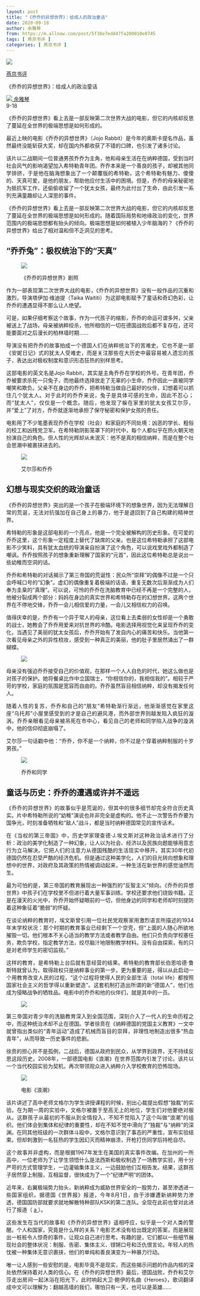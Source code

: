 ```yaml
---
layout: post
title: "《乔乔的异想世界》：给成人的政治童话"
date: 2020-09-18
author: 余雅琴
from: https://m.allnow.com/post/5f38e7edd47fa200010e0745
tags: [ 燕京书评 ]
categories: [ 燕京书评 ]
---
```


<div class="main" data-v-7f77c10f="" data-v-c130297e="">
 <div class="head-img-wrap" data-v-7f77c10f="">
  <img class="head-img" data-v-7f77c10f="" src="//img.allhistory.com/5f38dd3c550c6f00012ee601.jpg?imageView2/2/w/750"/>
  <!-- -->
 </div>
 <div class="column-wrap" data-v-7f77c10f="">
  <p class="column" data-v-7f77c10f="">
   <a class="column-link" data-v-7f77c10f="" href="/column/199">
    燕京书评
   </a>
   <!-- -->
  </p>
  <p class="title" data-v-7f77c10f="">
   《乔乔的异想世界》：给成人的政治童话
  </p>
 </div>
 <div class="author-wrap" data-v-7f77c10f="">
  <div class="left" data-v-7f77c10f="">
   <a class="single-avatar" data-v-7f77c10f="" href="/user/1053313">
    <img data-v-7f77c10f="" src="//pic.allhistory.com/T1LXCCBgET1RCvBVdK.jpg?imageView2/2/w/64"/>
   </a>
   <a class="single-name" data-v-7f77c10f="" href="/user/1053313">
    余雅琴
   </a>
   <div class="icon" data-v-7f77c10f="">
   </div>
  </div>
  <div class="time" data-v-7f77c10f="">
   9-18
  </div>
 </div>
 <div class="abstract-wrap" data-v-7f77c10f="">
  <p class="abstract" data-v-7f77c10f="">
   《乔乔的异想世界》看上去是一部反映第二次世界大战的电影，但它的内核却反思了蔓延在全世界的极端思想是如何形成的。
  </p>
 </div>
 <div data-v-7f77c10f="" id="article-content">
  <p style="text-align: justify;">
   最近上映的电影《乔乔的异想世界》（Jojo Rabbit）是今年的奥斯卡提名作品，虽然最终没能斩获大奖，却在国内外都收获了不错的口碑，也引发了诸多讨论。
  </p>
  <p style="text-align: justify;">
  </p>
  <p style="text-align: justify;">
   该片以二战期间一位普通男孩乔乔为主角，他和母亲生活在在纳粹德国，受到当时社会风气的影响渴望加入希特勒青年团。乔乔本来是一个善良的孩子，却被其他同学排挤，于是他在脑海想象出了一个颠覆版的希特勒，这个希特勒有魅力、傻傻的、天真可爱，是他的朋友，帮助他应付生活中的困境。但是，乔乔的母亲秘密地为抵抗军工作，还偷偷收留了一个犹太女孩，最终为此付出了生命，由此引发一系列充满童趣却让人深思的事件。
  </p>
  <p style="text-align: justify;">
  </p>
  <p style="text-align: justify;">
   《乔乔的异想世界》看上去是一部反映第二次世界大战的电影，但它的内核却反思了蔓延在全世界的极端思想是如何形成的。随着国际局势和地缘政治的变化，世界范围内的极端思想都有抬头的倾向。极端思想是如何被植入少年脑海的？《乔乔的异想世界》给出了相对温和但不乏洞见的思考。
  </p>
  <p style="text-align: justify;">
  </p>
  <h2>
   “乔乔兔”：极权统治下的“天真”
  </h2>
  <p style="text-align: justify;">
  </p>
  <figure class="image-box dls-image-block dls-media-image">
   <img src="//img.allhistory.com/5f38dc00550c6f00012ee5f0.jpg?imageView2/2/w/800">
    <figcaption class="dls-image-capture">
     <p>
      《乔乔的异想世界》剧照
     </p>
    </figcaption>
   </img>
  </figure>
  <p style="text-align: justify;">
   作为一部表现第二次世界大战的电影，《乔乔的异想世界》没有一般作品的沉重和激烈，导演塔伊加·维迪提（Taika Waititi）为这部电影赋予了童话和奇幻色彩，让乔乔的遭遇显得不那么让人绝望。
  </p>
  <p style="text-align: justify;">
  </p>
  <p style="text-align: justify;">
   可是，如果仔细考察这个故事，作为一代孩子的缩影，乔乔的命运可谓多舛，父亲被送上了战场，母亲被纳粹绞杀，他所相信的一切在德国战败后都不复存在，还可能要面对之后漫长的柏林墙时期……
  </p>
  <p style="text-align: justify;">
  </p>
  <p style="text-align: justify;">
   导演没有把乔乔的故事拍成一个德国人们在纳粹统治下的苦难史。它也不是一部《安妮日记》式的犹太人受难史，而是关注那些在大历史中最容易被人遗忘的孩子，表达出对极权制度和意识形态狂热的别样思考。
  </p>
  <p style="text-align: justify;">
  </p>
  <p style="text-align: justify;">
   这部电影的英文名是Jojo Rabbit，其实是主角乔乔在学校的外号。在青年团，乔乔被要求杀死一只兔子，而他最终选择放走了无辜的小生命，乔乔因此一直被同学嘲笑和欺负。父亲不在身边的乔乔，把希特勒当做自己最好的伙伴，幻想着可以抓住几个犹太人。对于此时的乔乔来说，兔子是具体可感的生命，因此不忍心；而“犹太人”，仅仅是一个概念。随后，他发现了躲在家里的犹太女孩艾尔莎，并“爱上”了对方，乔乔就逐渐地承担了保守秘密和保护女孩的责任。
  </p>
  <p style="text-align: justify;">
  </p>
  <p style="text-align: justify;">
   电影用了不少笔墨表现乔乔在学校（社会）和家庭的不同处境：凶恶的学长、粗俗的校工和凶残党卫军。在希特勒阴影笼罩下的时代中，每个人都似乎在热火朝天地扮演自己的角色。但人性的光辉却从未泯灭：他不是真的相信纳粹，而是在整个社会思潮中被裹挟进去的。
  </p>
  <p style="text-align: justify;">
  </p>
  <figure class="image-box dls-image-block dls-media-image">
   <img src="//img.allhistory.com/5f38dc01d47fa200010e0716.jpg?imageView2/2/w/800">
    <figcaption class="dls-image-capture">
     <p>
      艾尔莎和乔乔
     </p>
    </figcaption>
   </img>
  </figure>
  <p style="text-align: justify;">
  </p>
  <h2>
   幻想与现实交织的政治童话
  </h2>
  <p style="text-align: justify;">
  </p>
  <p style="text-align: justify;">
   《乔乔的异想世界》突出的是一个孩子在极端环境下的想象世界，因为无法理解日常的荒诞，无法对抗强加在自己身上的暴力，他于是退回到了自己构建的精神世界。
  </p>
  <p style="text-align: justify;">
  </p>
  <p style="text-align: justify;">
   希特勒的形象是这部电影的一个亮点，他是一个完全被解构的历史形象。在可爱的乔乔这里，这个形象一定程度上替代了缺席的父亲。也是这位希特勒承担了这部电影不少笑料，具有犹太血统的导演亲自扮演了这个角色，可以说戏里戏外都制造了嘲讽。乔乔按照孩子的想象重新理解了国家的“元首”，因此这位希特勒总是说出一些幼稚而空洞的话。
  </p>
  <p style="text-align: justify;">
  </p>
  <p style="text-align: justify;">
   乔乔和希特勒的对话揭示了第三帝国的荒诞性：民众所“崇拜”的偶像不过是一个只会呼喊口号的“幻象”。虚幻的偶像重复着极端的话语，重复无数次后渐渐成为人们奉为圭臬的“真理”。可以说，可怜的乔乔在洗脑教育中已经不再是一个完整的人，他被分裂成两个部分：妈妈在身边的真实世界和希特勒存在的幻想世界。这两个世界在不停地交锋，乔乔一会儿相信爱的力量，一会儿又相信权力的召唤。
  </p>
  <p style="text-align: justify;">
  </p>
  <p style="text-align: justify;">
   值得庆幸的是，乔乔有一个异于常人的母亲，这位看上去柔弱的女性却是一个勇敢的战士，她教会了乔乔用爱来对抗世界的冷酷。电影选择用视觉化来呈现乔乔的变化，当遇见了美丽的犹太女孩后，乔乔开始有了发自内心的痛苦和快乐。当他第一次看见母亲之外的异性梳妆，感受到一种真正的美丽，他的肚子里居然涌出了一群蝴蝶。
  </p>
  <p style="text-align: justify;">
  </p>
  <figure class="image-box dls-image-block dls-media-image">
   <img src="//img.allhistory.com/5f38dc038513910001193a12.jpg?imageView2/2/w/800"/>
   <figcaption class="dls-image-capture">
    <p>
    </p>
   </figcaption>
  </figure>
  <p style="text-align: justify;">
  </p>
  <p style="text-align: justify;">
   母亲没有强迫乔乔接受自己的价值观，在那样一个人人自危的时代，她这么做也是对孩子的保护。她将餐桌比作中立国瑞士，“你相信你的，我相信我的”。相较于严苛的学校，家庭的氛围是宽容而自由的。乔乔虽然盲目相信纳粹，却没有揭发任何人。
  </p>
  <p style="text-align: justify;">
  </p>
  <p style="text-align: justify;">
   随着人性的复苏，乔乔和自己的“朋友”希特勒渐行渐远，他渐渐感觉在家里这座“乌托邦”小屋里感受到的才是自己的避风港，而外部世界则越发陷入疯狂的漩涡。乔乔亲眼看见母亲被吊死在市中心，看见自己的老师和同学陷入战争的漩涡中，他的信仰彻底崩塌了。
  </p>
  <p style="text-align: justify;">
  </p>
  <p style="text-align: justify;">
   艾尔莎一句话戳中他：“乔乔，你不是一个纳粹，你不过是个穿着纳粹制服的十岁男孩。”
  </p>
  <p style="text-align: justify;">
  </p>
  <figure class="image-box dls-image-block dls-media-image">
   <img src="//img.allhistory.com/5f38dc03d47fa200010e0717.jpg?imageView2/2/w/800"/>
   <figcaption class="dls-image-capture">
    <p>
     乔乔和同学
    </p>
   </figcaption>
  </figure>
  <p style="text-align: justify;">
  </p>
  <h2>
   童话与历史：乔乔的遭遇或许并不遥远
  </h2>
  <p style="text-align: justify;">
  </p>
  <p style="text-align: justify;">
   《乔乔的异想世界》的故事似乎是荒诞的，但其中的很多细节却完全符合历史真实。片中希特勒所说的“幼稚”演说也并非完全是虚构的。他不止一次警告乔乔要为国争光，时刻准备牺牲和“敌人”战斗，都是当时纳粹德国常见的宣传话术。
  </p>
  <p style="text-align: justify;">
  </p>
  <p style="text-align: justify;">
   在《当权的第三帝国》中，历史学家理查德·J.埃文斯对这种政治话术进行了分析：政治的美学化制造了一种幻象，让人以为社会、经济以及民族向题能够用意志行为立马解决。它把人们的注意力从德国残酷的生活现实中移开。其实30年代初德国仍然在忍受严酷的经济危机。但是通过这种美学化，人们的目光转向想象和理想中的世界，对政府及其政策的热情被调动起来，一种生活在新世界的感觉油然而生。
  </p>
  <p style="text-align: justify;">
  </p>
  <p style="text-align: justify;">
   最为可怕的是，第三帝国的教育展现出一种强烈的“反智主义”倾向。《乔乔的异想世界》中孩子们在学校里不但进行着大量军事训练。学校还要求他们烧毁书籍。正是在漫天的火光中，乔乔开始怀疑眼前的一切，但他身边的同学和老师却时刻提防着这种象征着“脆弱”的怀疑。
  </p>
  <p style="text-align: justify;">
  </p>
  <p style="text-align: justify;">
   在谈论纳粹的教育时，埃文斯曾引用一位社民党观察家用激烈语言所描述的1934年末学校状况：那个时期的教育事业已经剩下一个空壳，但“上面的人随心所欲地摧毁一切。他们根本不关心适当的教学方法或者教学自由。他们只负责向学校塞任务，欺负学校，指定教学方法，绞尽脑汁地限制教学材料。没有自由探索，有的只是对老师学生的密切监视。”
  </p>
  <p style="text-align: justify;">
  </p>
  <p style="text-align: justify;">
   这样的教育，是希特勒上台后就有意经营的结果。希特勒的教育部长伯恩哈德·鲁斯特就曾认为，取得政权只是纳粹事业的第一步。更为重要的是，得以从此启动一个用教育改变人民的过程，“这个过程将使得人民的全部生活（total life）都按照国家社会主义的哲学得以重新塑造”。这套机制打造出所谓的新“德国人”，他们也成为侵略战争的牺牲品。电影中的乔乔和他的伙伴们，就是其中的一员。
  </p>
  <p style="text-align: justify;">
  </p>
  <figure class="image-box dls-image-block dls-media-image">
   <img src="//img.allhistory.com/5f38dc048513910001193a13.jpg?imageView2/2/w/800"/>
   <figcaption class="dls-image-capture">
    <p>
    </p>
   </figcaption>
  </figure>
  <p style="text-align: justify;">
  </p>
  <p style="text-align: justify;">
   第三帝国对青少年的洗脑教育深入到全国范围，深刻介入了一代人的生命历程之中，而这种统治术却不止在德国。学者徐贲在《纳粹德国的党国主义教育》一文中就曾指出类似的“青年运动”造成了机械而盲目的崇拜，非理性地制造出很多“热血青年”，从而导致一历史事件的悲剧。
  </p>
  <p style="text-align: justify;">
  </p>
  <p style="text-align: justify;">
   徐贲的担心并不是孤例，二战后，德国从政府到民众，从学界到政界，无不持续反思这段历史。2008年，一部德国电影《浪潮》在世界范围内引发了讨论。该片以一个当代校园实验为契机，再次带领观众进入纳粹介入学校教育的恐怖现场。
  </p>
  <p style="text-align: justify;">
  </p>
  <figure class="image-box dls-image-block dls-media-image">
   <img src="//img.allhistory.com/5f38dc058513910001193a14.jpg?imageView2/2/w/800"/>
   <figcaption class="dls-image-capture">
    <p>
     电影《浪潮》
    </p>
   </figcaption>
  </figure>
  <p style="text-align: justify;">
  </p>
  <p style="text-align: justify;">
   该片讲述了高中老师文格尔为学生讲授课程的时候，别出心裁提出假想“独裁”的实验。在为期一周的实验中，文格尔被置于至高无上的地位，学生们对他要绝对服从。这群孩子从最初的不服从到全情投入，不知不觉陷入了这个叫做“浪潮”的组织。他们体会到集体和纪律的重要性，却在不知不觉中滑向了“独裁”与“纳粹”的深渊。在同其他班级的一次群体斗殴中，文格尔意识到了事态的严重性，宣布实验结束。但却刺激到一名狂热的学生因幻灭而精神崩溃，开枪打伤同学后持枪自尽。
  </p>
  <p style="text-align: justify;">
  </p>
  <p style="text-align: justify;">
   这个故事并非虚构，而是根据1967年发生在美国的真实事件改编。在加州的一所高中，一位老师为了让学生领悟什么是法西斯和极权制造了一场教学实验，用十分严苛的方式管理学生，一边灌输集体主义，一边鼓励他们互相告发。结果，这群孩子居然穿上制服，互相监督，很快成为了一个“纪律严明”的团体。
  </p>
  <p style="text-align: justify;">
  </p>
  <p style="text-align: justify;">
   近年来，右翼极端势力抬头，新纳粹成为威胁世界安全的一股势力，甚至渗透进一些国家组织。据德国《世界报》报道，今年8月1日，由于涉嫌遭新纳粹势力渗透，德国国防部就要求就地解散特种部队KSK的第二连队。全现在此前也曾对此进行了报道（
   <a class="all-history" href="https://m.allhistory.com/ah/article/5f2aa4f7550c6f000130c709?type=999&amp;pr=1&amp;rs=1" target="_blank">
    a
   </a>
   ）。
  </p>
  <p style="text-align: justify;">
  </p>
  <p style="text-align: justify;">
   这些发生在当代的故事和《乔乔的异想世界》遥相呼应，似乎是一个对人类的警醒。个人和国家，究竟是什么样的关系？电影艺术没有给出既定的答案，而是展现出一桩桩令人惊奇的事件，让观众自己进行思考。有趣的是，它们都以一些细节展现社会的整体状况：制服、告密、集体主义、铿锵口号和泛仇恨言论。年轻人的热忱被一种集体无意识裹挟，他们的单纯和善良演变为一种暴力行动。
  </p>
  <p style="text-align: justify;">
  </p>
  <p style="text-align: justify;">
   唯一让人感到一些安慰的是，电影毕竟不是现实，而这些揭示问题的作品内核的深处依然保持着对人类的信心。在《乔乔的异想世界》最后，德国战败，乔乔和艾尔莎走出房间一起沐浴在阳光下，此时响起大卫·鲍伊的名曲《Heroes》，歌词翻译成中文可以理解为：翻越高墙的我们，哪怕只有一天，也可以是英雄……
  </p>
 </div>
</div>

